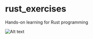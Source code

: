 # rust_exercises
Hands-on learning for Rust programming

![Alt text](https://res.cloudinary.com/djmaqbzn3/image/upload/v1673117129/ai_nft_wolf_16_bvfmga.png)

